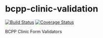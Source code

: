 # bcpp-clinic-validation
[![Build Status](https://travis-ci.org/botswana-harvard/bcpp-clinic-validation.svg?branch=develop)](https://travis-ci.org/botswana-harvard/bcpp-clinic-validation) [![Coverage Status](https://coveralls.io/repos/github/botswana-harvard/bcpp-clinic-validation/badge.svg?branch=develop)](https://coveralls.io/github/botswana-harvard/bcpp-clinic-validation?branch=develop)

BCPP Clinic Form Validators
